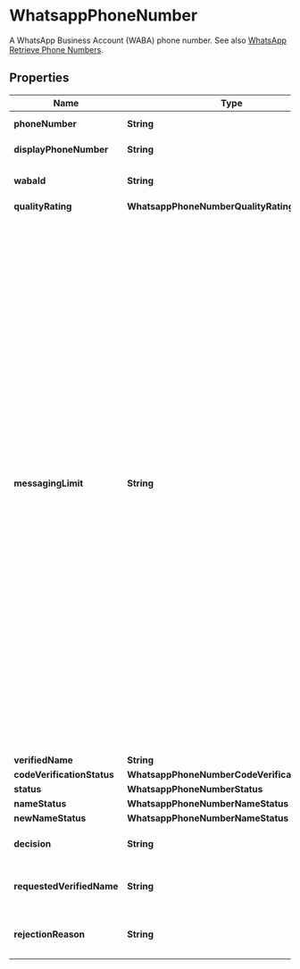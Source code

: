 

# WhatsappPhoneNumber

A WhatsApp Business Account (WABA) phone number. See also [WhatsApp Retrieve Phone Numbers](https://developers.facebook.com/docs/whatsapp/business-management-api/manage-phone-numbers).

## Properties

| Name | Type | Description | Notes |
|------------ | ------------- | ------------- | -------------|
|**phoneNumber** | **String** | Phone number in [E.164](https://en.wikipedia.org/wiki/E.164) format. |  [optional] |
|**displayPhoneNumber** | **String** | Display phone number. |  [optional] |
|**wabaId** | **String** | WhatsApp Business Account ID. |  [optional] |
|**qualityRating** | **WhatsappPhoneNumberQualityRating** |  |  [optional] |
|**messagingLimit** | **String** | Messaging limits determine the maximum number of business-initiated conversations each phone number can start in a rolling 24-hour period. See also [Messaging Limits](https://developers.facebook.com/docs/whatsapp/messaging-limits#messaging-limits). - &#x60;TIER_50&#x60;: 50 business-initiated conversations in a rolling 24-hour period. - &#x60;TIER_250&#x60;: 250 business-initiated conversations in a rolling 24-hour period. - &#x60;TIER_1K&#x60;: 1K business-initiated conversations with unique customers in a rolling 24-hour period. - &#x60;TIER_10K&#x60;: 10K business-initiated conversations with unique customers in a rolling 24-hour period. - &#x60;TIER_100K&#x60;: 100K business-initiated conversations with unique customers in a rolling 24-hour period. - &#x60;TIER_UNLIMITED&#x60;: An unlimited number of business-initiated conversations in a rolling 24-hour period. |  [optional] |
|**verifiedName** | **String** | Verified name. |  [optional] |
|**codeVerificationStatus** | **WhatsappPhoneNumberCodeVerificationStatus** |  |  [optional] |
|**status** | **WhatsappPhoneNumberStatus** |  |  [optional] |
|**nameStatus** | **WhatsappPhoneNumberNameStatus** |  |  [optional] |
|**newNameStatus** | **WhatsappPhoneNumberNameStatus** |  |  [optional] |
|**decision** | **String** | Decision. See [Phone Number Name Update](https://developers.facebook.com/docs/graph-api/webhooks/reference/whatsapp-business-account/#phone_number_name_update). |  [optional] |
|**requestedVerifiedName** | **String** | Last requested verified name. See [Phone Number Name Update](https://developers.facebook.com/docs/graph-api/webhooks/reference/whatsapp-business-account/#phone_number_name_update). |  [optional] |
|**rejectionReason** | **String** | Rejection reason. See [Phone Number Name Update](https://developers.facebook.com/docs/graph-api/webhooks/reference/whatsapp-business-account/#phone_number_name_update). |  [optional] |



